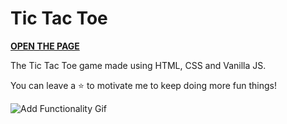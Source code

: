 # Tic Tac Toe
__[OPEN THE PAGE](https://1063551.github.io/TicTacToe/)__

The Tic Tac Toe game made using HTML, CSS and Vanilla JS.

You can leave a ⭐️ to motivate me to keep doing more fun things!

![Add Functionality Gif](demo/try.gif)
